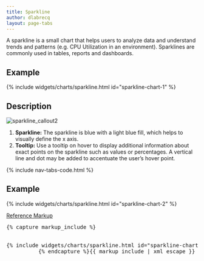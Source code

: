 ```yaml
---
title: Sparkline
author: dlabrecq
layout: page-tabs
---
```

<div class="tab-content">
  <div role="tabpanel" class="tab-pane active" id="overview">
    <p>A sparkline is a small chart that helps users to analyze data and understand trends and patterns (e.g. CPU Utilization in an environment). Sparklines are commonly used in tables, reports and dashboards.</p>
    <h2 id="example-overview-1">Example</h2>
    <div class="example">
      <div class="row">
        <div class="col-md-5">
          <div class="example-pf">
            {% include widgets/charts/sparkline.html id="sparkline-chart-1" %}
          </div>
        </div>
      </div>
    </div>
  </div>
  <div role="tabpanel" class="tab-pane" id="design">
    <h2>Description</h2>
    <div class="row">
      <div class="col-md-5 col-lg-4">
        <img src="{{site.baseurl}}assets/img/sparkline_callout2.png" alt="sparkline_callout2"/>
      </div>
      <div class="col-md-7 col-lg-8">
        <ol>
        <li><b>Sparkline:</b> The sparkline is blue with a light blue fill, which helps to visually define the x axis.</li>
        <li><b>Tooltip:</b> Use a tooltip on hover to display additional information about exact points on the sparkline such as values or percentages. A vertical line and dot may be added to accentuate the user’s hover point.</li>
        <!--<li><b>X and Y Axis:</b> A visual representation of the X and Y axis (not shown) can be used if needed.-->
        </ol>
      </div>
    </div>
  </div>
  <div role="tabpanel" class="tab-pane" id="code">
    {% include nav-tabs-code.html %}
    <div class="tab-content">
      <div role="tabpanel" class="tab-pane nested active" id="html-css">
        <h2 id="example-code-1">Example</h2>
        <div class="example">
          <div class="row">
            <div class="col-md-5">
              <div class="example-pf">
                {% include widgets/charts/sparkline.html id="sparkline-chart-2" %}
              </div>
            </div>
          </div>
        </div>
        <p class="reference-markup"><a class="collapse-toggle" data-toggle="collapse" aria-expanded="true" aria-controls="markup-1" href="#markup-1">Reference Markup</a></p>
        <div class="collapse in" id="markup-1">
          <pre class="prettyprint">{% capture markup_include %}
<script src="components/c3/c3.min.js"></script>
<script src="components/d3/d3.min.js"></script>
{% include widgets/charts/sparkline.html id="sparkline-chart-2" %}
          {% endcapture %}{{ markup_include | xml_escape }}</pre>
        </div>
      </div>
      <div role="tabpanel" class="tab-pane nested" id="angular">
        <div ng-app="docsApp" ng-controller="DocsController" class="content">
          <div ng-include src="'/components/angular-patternfly/dist/docs/partials/api/patternfly.charts.directive.pfSparklineChart.html'"></div>
        </div>
      </div>
    </div>
  </div>
</div>

